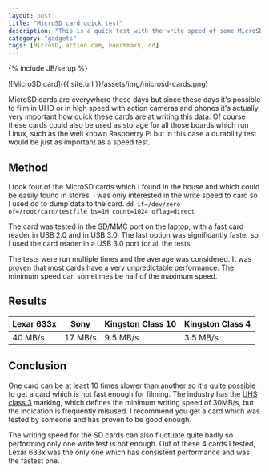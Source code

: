 ```yaml
---
layout: post
title: "MicroSD card quick test"
description: "This is a quick test with the write speed of some MicroSD cards"
category: "gadgets"
tags: [MicroSD, action cam, benchmark, dd]
---
```

{% include JB/setup %}

![MicroSD card]({{ site.url }}/assets/img/microsd-cards.png)

MicroSD cards are everywhere these days but since these days it's possible to film in UHD or in high speed with action cameras and phones it's actually very important how quick these cards are at writing this data. Of course these cards could also be used as storage for all those boards which run Linux, such as the well known Raspberry Pi but in this case a durability test would be just as important as a speed test.

## Method

I took four of the MicroSD cards which I found in the house and which could be easily found in stores. I was only interested in the write speed to card so I used dd to dump data to the card.
`dd if=/dev/zero of=/root/card/testfile bs=1M count=1024 oflag=direct`

The card was tested in the SD/MMC port on the laptop, with a fast card reader in USB 2.0 and in USB 3.0. The last option was significantly faster so I used the card reader in a USB 3.0 port for all the tests.

The tests were run multiple times and the average was considered. It was proven that most cards have a very unpredictable performance. The minimum speed can sometimes be half of the maximum speed.

## Results

Lexar 633x | Sony    | Kingston Class 10 | Kingston Class 4
---------- | ------- | ----------------- | ----------------
40 MB/s    | 17 MB/s | 9.5 MB/s          | 3.5 MB/s

## Conclusion

One card can be at least 10 times slower than another so it's quite possible to get a card which is not fast enough for filming. The industry has the [UHS class 3](https://www.sdcard.org/consumers/speed/speed_class/) marking, which defines the minimum writing speed of 30MB/s, but the indication is frequently misused. I recommend you get a card which was tested by someone and has proven to be good enough.

The writing speed for the SD cards can also fluctuate quite badly so performing only one write test is not enough. Out of these 4 cards I tested, Lexar 633x was the only one which has consistent performance and was the fastest one.
